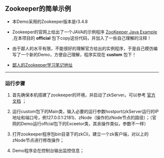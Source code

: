 ## Zookeeper的简单示例

- 本Demo采用的Zookeeper版本是r3.4.8

- Zookeeper的官网上给出了一个JAVA的示例程序 [ZooKeeper Java Example](http://zookeeper.apache.org/doc/r3.4.8/javaExample.html) ,在本项目的 **official** 包下copy这份代码，并加入了一些自己理解的注释！

- 由于鄙人的水平有限，不能很好的理解官方给出的实例程序，于是自己模仿编写了一个新的Demo，方便自己理解，程序实现在 **custom** 包下！

- [鄙人的Zookeeper学习笔记地址](https://www.zybuluo.com/Bern/note/444471) 

---

### 运行步骤

1. 首先确保本机搭建了zookeeper的环境，并启动了zkServer。可以参考 [官方文档](http://zookeeper.apache.org/doc/r3.4.8/zookeeperStarted.html) ；

2. 运行custom包下的Main类，输入必要的运行参数hostport(zkServer运行的IP地址和端口号，例127.0.0.1:2181)、zNode（操作的zNode节点的路径）；（官网的Demo运行offcial包下的Exceetor类，其余操作类似，参数不一样）

3. 打开zookeeper程序包bin目录下的zkCli，建立一个zk客户端，对以上的zNode节点进行修改操作；

4. Demo程序会在控制台输出监控信息；
